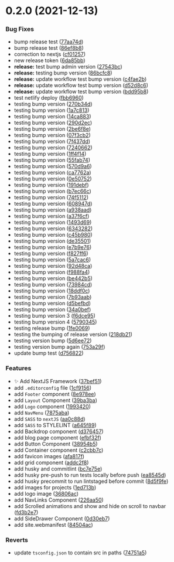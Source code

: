 # 0.2.0 (2021-12-13)


### Bug Fixes

* bump release test ([77aa74d](https://github.com/Sfitzg/portfolio-website/commit/77aa74d98ca308c699e798e1b4696b010cf659fd))
* bump release test ([86ef8b8](https://github.com/Sfitzg/portfolio-website/commit/86ef8b89da454bb5fb7fc1a1bd8738203a999a08))
* correction to nextjs ([cf01257](https://github.com/Sfitzg/portfolio-website/commit/cf01257f85780923f403fe6bc20d515c91d471b2))
* new release token ([6da85bb](https://github.com/Sfitzg/portfolio-website/commit/6da85bb3422fc1b00bcfe896aa75a112ffcd5d3b))
* **release:** test bump admin version ([27543bc](https://github.com/Sfitzg/portfolio-website/commit/27543bcec863ea355caa622501612becc4a3ba42))
* **release:** testing bump version ([86bcfc8](https://github.com/Sfitzg/portfolio-website/commit/86bcfc819480fe4c8cf26fdafd8926f482583431))
* **release:** update workflow test bump version ([c4fae2b](https://github.com/Sfitzg/portfolio-website/commit/c4fae2b7d73bc52a4e374b0b3d0958bf48bcc461))
* **release:** update workflow test bump version ([d52d8c6](https://github.com/Sfitzg/portfolio-website/commit/d52d8c6f7eadee599462d474bbb3fb6d6d636193))
* **release:** update workflow test bump version ([bdd95b8](https://github.com/Sfitzg/portfolio-website/commit/bdd95b84002254842753d19a8aecc85f1f680c55))
* test netlify deploy ([fbb6960](https://github.com/Sfitzg/portfolio-website/commit/fbb69602235363490f4a78aa5296762079ffaaf0))
* testing bump version ([270b34d](https://github.com/Sfitzg/portfolio-website/commit/270b34d90feba10dbcda548aaf0c6e80e3b1dffc))
* testing bump version ([1a7c813](https://github.com/Sfitzg/portfolio-website/commit/1a7c813c33908c06388e738f0b49ec3f077efa4a))
* testing bump version ([14ca883](https://github.com/Sfitzg/portfolio-website/commit/14ca883a6ea6b2bfaf0e6bbdf84a4a03dbfaddfb))
* testing bump version ([290d2ec](https://github.com/Sfitzg/portfolio-website/commit/290d2ec558ffde412c7de43a4a73a9406c034ad8))
* testing bump version ([2be6f8e](https://github.com/Sfitzg/portfolio-website/commit/2be6f8e835aa12fabb5a7184e254f742e4bf1b8b))
* testing bump version ([07f3cb2](https://github.com/Sfitzg/portfolio-website/commit/07f3cb260a8f2d25837a578a5899677fc20effcf))
* testing bump version ([7f437dd](https://github.com/Sfitzg/portfolio-website/commit/7f437dd5fedcab66467fc915bf2de0c3d599f867))
* testing bump version ([7240662](https://github.com/Sfitzg/portfolio-website/commit/72406620c4bf98d7d68f58c2b0e787d49d626e8d))
* testing bump version ([1ff4f14](https://github.com/Sfitzg/portfolio-website/commit/1ff4f14f575d1ff09e288f32201a96cda4274389))
* testing bump version ([55fab74](https://github.com/Sfitzg/portfolio-website/commit/55fab745347b32c7e3b8d6ff9f10fa5fa04548b0))
* testing bump version ([570d9a6](https://github.com/Sfitzg/portfolio-website/commit/570d9a6fd69de6c50aae861262212ef52aea5f9d))
* testing bump version ([ca7762a](https://github.com/Sfitzg/portfolio-website/commit/ca7762adc230a53fabc4bc9388f21e27df9d2298))
* testing bump version ([0e50752](https://github.com/Sfitzg/portfolio-website/commit/0e50752403f59c21ac92688be776a968a4286485))
* testing bump version ([191debf](https://github.com/Sfitzg/portfolio-website/commit/191debf46a4e2988ffe195ebc7be4a1e3fd4e295))
* testing bump version ([b7ec66c](https://github.com/Sfitzg/portfolio-website/commit/b7ec66c293d2d39373907d25f586bb09307e3d45))
* testing bump version ([74f5112](https://github.com/Sfitzg/portfolio-website/commit/74f5112f4f2f2a048924989ffb87c4280cfb7479))
* testing bump version ([608947d](https://github.com/Sfitzg/portfolio-website/commit/608947d72c79352de8897a0784ccfe5531fc6b88))
* testing bump version ([a938aad](https://github.com/Sfitzg/portfolio-website/commit/a938aad4849eaf8231ff2f13f2cb31ee34a08b43))
* testing bump version ([a37f6cf](https://github.com/Sfitzg/portfolio-website/commit/a37f6cf475380423b9b8e6dc91f43f1ea5078005))
* testing bump version ([1493d69](https://github.com/Sfitzg/portfolio-website/commit/1493d691981caae15ef39b285414110adc7658c7))
* testing bump version ([6343282](https://github.com/Sfitzg/portfolio-website/commit/63432828e665b2bb3227aaad3221752e66146965))
* testing bump version ([c45b980](https://github.com/Sfitzg/portfolio-website/commit/c45b9803fc8fa82e5188d45be57002f2d8211f0b))
* testing bump version ([de35501](https://github.com/Sfitzg/portfolio-website/commit/de355019a84e01d5a8087f6f5a940599f948cd83))
* testing bump version ([e7b9e76](https://github.com/Sfitzg/portfolio-website/commit/e7b9e76786928104195eb05cf51f93f292bc344c))
* testing bump version ([f827ff6](https://github.com/Sfitzg/portfolio-website/commit/f827ff6a1e5f60afdc5635acefa60179afe65e99))
* testing bump version ([5a7cac6](https://github.com/Sfitzg/portfolio-website/commit/5a7cac66982b54986ed7dc43a3ba03568b970a67))
* testing bump version ([92d48ca](https://github.com/Sfitzg/portfolio-website/commit/92d48ca2a863b848a2c26754b020c38059541e38))
* testing bump version ([f988fa4](https://github.com/Sfitzg/portfolio-website/commit/f988fa446780e46c004b7619ed26329736f8251f))
* testing bump version ([be442b5](https://github.com/Sfitzg/portfolio-website/commit/be442b5b3cd97eaa86cfa34057a169e8e1e09581))
* testing bump version ([73984cd](https://github.com/Sfitzg/portfolio-website/commit/73984cd6bc4240aa99a9d9f4ad1eff2928557d7c))
* testing bump version ([18ddf0c](https://github.com/Sfitzg/portfolio-website/commit/18ddf0c88e2ea9a053cbb1911dde43de77b84e87))
* testing bump version ([7b93aab](https://github.com/Sfitzg/portfolio-website/commit/7b93aabeb70e3476ed6c3f2167d75af7f0b429ce))
* testing bump version ([d5befbd](https://github.com/Sfitzg/portfolio-website/commit/d5befbdd5f45c17a76af27adb0a7f8679523f54d))
* testing bump version ([34a0bef](https://github.com/Sfitzg/portfolio-website/commit/34a0bef79c9251063b5a6cd44f816d722fdc8e71))
* testing bump version 3 ([f6dce95](https://github.com/Sfitzg/portfolio-website/commit/f6dce952fd2ac3e546f199de0a331423db509e14))
* testing bump version 4 ([5790345](https://github.com/Sfitzg/portfolio-website/commit/5790345816410d718dfb43dffdeeb3db30a7fe47))
* testing release bump ([1fe0069](https://github.com/Sfitzg/portfolio-website/commit/1fe0069098fa5c35a5a88a463102d7391dcebaf8))
* testing the bumping of release version ([218db21](https://github.com/Sfitzg/portfolio-website/commit/218db21bdc49efee4db80937a1994a20b32e982b))
* testing version bump ([5d6ee72](https://github.com/Sfitzg/portfolio-website/commit/5d6ee7206e618f6e51775f35e28c078dc61cb229))
* testing version bump again ([753a29f](https://github.com/Sfitzg/portfolio-website/commit/753a29f569dfdb507f0427beab286ba17dd50ef0))
* update bump test ([d756822](https://github.com/Sfitzg/portfolio-website/commit/d756822b8927a7d36941bb205447e072640eb6e8))


### Features

* :sparkles: Add NextJS Framework ([37bef51](https://github.com/Sfitzg/portfolio-website/commit/37bef514bc4560052254843fa955fbaebe21de62))
* add `.editorconfig` file ([1cf9156](https://github.com/Sfitzg/portfolio-website/commit/1cf91565350c50e00a2396594cb657fe6b208b68))
* add `Footer` component ([8e978ee](https://github.com/Sfitzg/portfolio-website/commit/8e978eef2649c87c2dcf31d25a4c88b1dd03b705))
* add `Layout` Component ([39ba3ba](https://github.com/Sfitzg/portfolio-website/commit/39ba3ba7152ab04f7f5e4557cf0f3ea2eae13504))
* add `Logo` component ([1993420](https://github.com/Sfitzg/portfolio-website/commit/199342011af6df91631c365ed4afdeb0181b9a63))
* add `NavMenu` ([7875aba](https://github.com/Sfitzg/portfolio-website/commit/7875aba2ae4332be1a86aca8e24c3a07d4fb479e))
* add `SASS` to `nextJS` ([aa0c88d](https://github.com/Sfitzg/portfolio-website/commit/aa0c88d624d5d497309c1d6f1e8e820b87c1d3c5))
* add `SASS` to STYLELINT ([a645f89](https://github.com/Sfitzg/portfolio-website/commit/a645f8933f7f78cd7eb42597434697172ac9631a))
* add Backdrop component ([d376457](https://github.com/Sfitzg/portfolio-website/commit/d3764578043e8e212c04a77e7602f2e5167f9e8a))
* add blog page component ([efbf32f](https://github.com/Sfitzg/portfolio-website/commit/efbf32fb352502761f175c6487ba9ce589158e4f))
* add Button Component ([38954b5](https://github.com/Sfitzg/portfolio-website/commit/38954b5f60c1185e408a89d3a5dbe7caaa017892))
* add Container component ([c2cbb7c](https://github.com/Sfitzg/portfolio-website/commit/c2cbb7c5c0ce5bf80b7d070aa110072eb4e66d51))
* add favicon images ([afa817f](https://github.com/Sfitzg/portfolio-website/commit/afa817ff3617b5db1957deb2962e8aebdfec1dee))
* add grid component ([addc2f8](https://github.com/Sfitzg/portfolio-website/commit/addc2f804ecaa45ac707893a77b5bb5c608eda3c))
* add husky and commitlint ([bc7e75e](https://github.com/Sfitzg/portfolio-website/commit/bc7e75e12786c7bf25a20c000f1f6f05ed40021a))
* add husky pre-push to run tests locally before push ([ea8545d](https://github.com/Sfitzg/portfolio-website/commit/ea8545da57be66dc197db3b2b9b15d9a8213ab9c))
* add husky precommit to run lintstaged before commit ([8d5f9fe](https://github.com/Sfitzg/portfolio-website/commit/8d5f9feb6f1ef06965637cdc9b8f567b2a72ff49))
* add images for projects ([1ed713b](https://github.com/Sfitzg/portfolio-website/commit/1ed713b3fbe0cc84ae25afef448b72c5ae1527b6))
* add logo image ([36806ac](https://github.com/Sfitzg/portfolio-website/commit/36806acc2fe07061479bcd48eccf459fc5ab0573))
* add NavLinks Component ([226aa50](https://github.com/Sfitzg/portfolio-website/commit/226aa505c212f049e9cb371770674c96cc913477))
* add Scrolled animations and show and hide on scroll to navbar ([fd3b2e7](https://github.com/Sfitzg/portfolio-website/commit/fd3b2e7fcf8d66aac33e8553434e7b7cfccd2acf))
* add SideDrawer Component ([0d30eb7](https://github.com/Sfitzg/portfolio-website/commit/0d30eb722cbd9c8ad1ff9e4c715d03db813a4320))
* add site.webmanifest ([84504ac](https://github.com/Sfitzg/portfolio-website/commit/84504acb5854dacc944c21e0f386d9f49e1b01a2))


### Reverts

* update `tsconfig.json` to contain src in paths ([74751a5](https://github.com/Sfitzg/portfolio-website/commit/74751a56c9e149256d36234ed41ddb271422c170))



